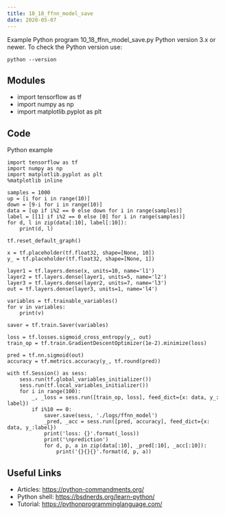 ```yaml
---
title: 10_18_ffnn_model_save
date: 2020-05-07
---
```

Example Python program 10_18_ffnn_model_save.py
Python version 3.x or newer.
To check the Python version use:

    python --version

## Modules

* import tensorflow as tf
* import numpy as np
* import matplotlib.pyplot as plt

## Code

Python example

    import tensorflow as tf
    import numpy as np
    import matplotlib.pyplot as plt
    %matplotlib inline
    
    samples = 1000
    up = [i for i in range(10)]
    down = [9-i for i in range(10)]
    data = [up if i%2 == 0 else down for i in range(samples)]
    label = [[1] if i%2 == 0 else [0] for i in range(samples)]
    for d, l in zip(data[:10], label[:10]):
        print(d, l)
    
    tf.reset_default_graph()
    
    x = tf.placeholder(tf.float32, shape=[None, 10])
    y_ = tf.placeholder(tf.float32, shape=[None, 1])
    
    layer1 = tf.layers.dense(x, units=10, name='l1')
    layer2 = tf.layers.dense(layer1, units=5, name='l2')
    layer3 = tf.layers.dense(layer2, units=7, name='l3')
    out = tf.layers.dense(layer3, units=1, name='l4')
    
    variables = tf.trainable_variables()
    for v in variables:
        print(v)
    
    saver = tf.train.Saver(variables)
    
    loss = tf.losses.sigmoid_cross_entropy(y_, out)
    train_op = tf.train.GradientDescentOptimizer(1e-2).minimize(loss)
    
    pred = tf.nn.sigmoid(out)
    accuracy = tf.metrics.accuracy(y_, tf.round(pred))
    
    with tf.Session() as sess:
        sess.run(tf.global_variables_initializer())
        sess.run(tf.local_variables_initializer())
        for i in range(100):
            _, _loss = sess.run([train_op, loss], feed_dict={x: data, y_: label})
            if i%10 == 0:
                saver.save(sess, './logs/ffnn_model')
                _pred, _acc = sess.run([pred, accuracy], feed_dict={x: data, y_:label})
                print('loss: {}'.format(_loss))
                print('\nprediction')
                for d, p, a in zip(data[:10], _pred[:10], _acc[:10]):
                    print('{}{}{}'.format(d, p, a))

## Useful Links

- Articles: https://python-commandments.org/
- Python shell: https://bsdnerds.org/learn-python/
- Tutorial: https://pythonprogramminglanguage.com/
